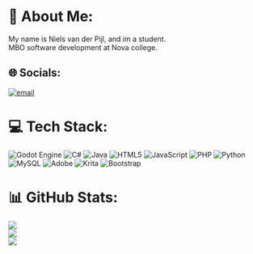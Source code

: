 # 💫 About Me:
My name is Niels van der Pijl, and im a student.<br>MBO software development at Nova college.


## 🌐 Socials:
[![email](https://img.shields.io/badge/Email-D14836?logo=gmail&logoColor=white)](mailto:nielsvanderpijl023@gmail.com) 

# 💻 Tech Stack:
![Godot Engine](https://img.shields.io/badge/GODOT-%23FFFFFF.svg?style=for-the-badge&logo=godot-engine) ![C#](https://img.shields.io/badge/c%23-%23239120.svg?style=for-the-badge&logo=csharp&logoColor=white) ![Java](https://img.shields.io/badge/java-%23ED8B00.svg?style=for-the-badge&logo=openjdk&logoColor=white) ![HTML5](https://img.shields.io/badge/html5-%23E34F26.svg?style=for-the-badge&logo=html5&logoColor=white) ![JavaScript](https://img.shields.io/badge/javascript-%23323330.svg?style=for-the-badge&logo=javascript&logoColor=%23F7DF1E) ![PHP](https://img.shields.io/badge/php-%23777BB4.svg?style=for-the-badge&logo=php&logoColor=white) ![Python](https://img.shields.io/badge/python-3670A0?style=for-the-badge&logo=python&logoColor=ffdd54) ![MySQL](https://img.shields.io/badge/mysql-4479A1.svg?style=for-the-badge&logo=mysql&logoColor=white) ![Adobe](https://img.shields.io/badge/adobe-%23FF0000.svg?style=for-the-badge&logo=adobe&logoColor=white) ![Krita](https://img.shields.io/badge/Krita-203759?style=for-the-badge&logo=krita&logoColor=EEF37B) ![Bootstrap](https://img.shields.io/badge/bootstrap-%238511FA.svg?style=for-the-badge&logo=bootstrap&logoColor=white)
# 📊 GitHub Stats:
![](https://github-readme-stats.vercel.app/api?username=Niels023&theme=dark&hide_border=false&include_all_commits=true&count_private=true)<br/>
![](https://nirzak-streak-stats.vercel.app/?user=Niels023&theme=dark&hide_border=false)<br/>
![](https://github-readme-stats.vercel.app/api/top-langs/?username=Niels023&theme=dark&hide_border=false&include_all_commits=true&count_private=true&layout=compact)

<!-- Proudly created with GPRM ( https://gprm.itsvg.in ) -->
